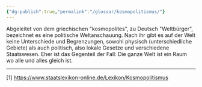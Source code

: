 ```yaml
---
{"dg-publish":true,"permalink":"/glossar/kosmopolitismus/"}
---
```

 

Abgeleitet von dem griechischen "kosmopolites", zu Deutsch "Weltbürger", bezeichnet es eine politische Weltanschauung. Nach ihr gibt es auf der Welt keine Unterschiede und Begrenzungen, sowohl physisch (unterschiedliche Gebiete) als auch politisch, also lokale Gesetze und verschiedene Staatswesen. Eher ist das Gegenteil der Fall: Die ganze Welt ist ein Raum wo alle und alles gleich ist.

-- -
[1] https://www.staatslexikon-online.de/Lexikon/Kosmopolitismus